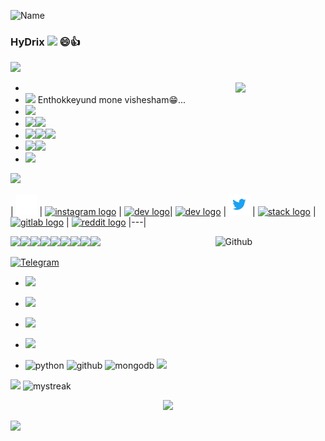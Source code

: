![Name](https://github.com/sharannyobasu/sharannyobasu/blob/master/Hello(1).gif)
### HyDrix <img src="https://github.com/rajput2107/rajput2107/blob/master/Assets/Hi.gif" width="29px"> 😄👍



<a href="https://www.youtube.com/watch?v=dQw4w9WgXcQ"><img src="https://user-images.githubusercontent.com/73097560/115834477-dbab4500-a447-11eb-908a-139a6edaec5c.gif"></a>



- <img src="https://media.tenor.com/images/df8c44a1d20ab367fdcb21880985fd33/tenor.gif" align="right"  width="30%"/>
- <img src="https://raw.githubusercontent.com/alexnaiman/alexnaiman/master/resources/Confused_Dog.gif" height="50px" /> Enthokkeyund mone vishesham😁...
- <img src="https://raw.githubusercontent.com/alexnaiman/alexnaiman/master/resources/party_parrot.gif" height="35px" /> 
- <img src="https://raw.githubusercontent.com/alexnaiman/alexnaiman/master/resources/party_parrot.gif" height="35px" /><img src="https://raw.githubusercontent.com/alexnaiman/alexnaiman/master/resources/party_parrot.gif" height="35px" />
- <img src="https://raw.githubusercontent.com/alexnaiman/alexnaiman/master/resources/party_parrot.gif" height="35px" /><img src="https://raw.githubusercontent.com/alexnaiman/alexnaiman/master/resources/party_parrot.gif" height="35px" /><img src="https://raw.githubusercontent.com/alexnaiman/alexnaiman/master/resources/party_parrot.gif" height="35px" />
- <img src="https://raw.githubusercontent.com/alexnaiman/alexnaiman/master/resources/party_parrot.gif" height="35px" /><img src="https://raw.githubusercontent.com/alexnaiman/alexnaiman/master/resources/party_parrot.gif" height="35px" />
- <img src="https://raw.githubusercontent.com/alexnaiman/alexnaiman/master/resources/party_parrot.gif" height="35px" />
<a href="https://www.youtube.com/watch?v=dQw4w9WgXcQ"><img src="https://user-images.githubusercontent.com/73097560/115834477-dbab4500-a447-11eb-908a-139a6edaec5c.gif"></a>

| [<img src="https://raw.githubusercontent.com/Delta456/Delta456/master/img/github.png" alt="github logo" width="34">](https://github.com/Hydrayt777/Hydrayt777) | [<img src="https://raw.githubusercontent.com/Delta456/Delta456/master/img/instagram.jpg" alt="instagram logo" width="24">](https://github.com/Hydrayt777/Hydrayt777) | [<img src="https://raw.githubusercontent.com/Delta456/Delta456/master/img/dev.png" alt="dev logo" width="24">](https://github.com/Hydrayt777/Hydrayt777)| [<img src="https://raw.githubusercontent.com/Delta456/Delta456/master/img/deviant_art.jpg" alt="dev logo" width="24">](https://github.com/Hydrayt777/Hydrayt777) | [<img src="https://raw.githubusercontent.com/Delta456/Delta456/master/img/twitter.png" alt="twitter logo" width="34">](https://github.com/Hydrayt777/Hydrayt777) | [<img src="https://raw.githubusercontent.com/Delta456/Delta456/master/img/stack.svg" alt="stack logo" width="24">](https://stackoverflow.com/users/10053063/delta231) | [<img src="https://raw.githubusercontent.com/Delta456/Delta456/master/img/gitlab.png" alt="gitlab logo" width="24">](https://github.com/Hydrayt777/Hydrayt777) | [<img src="https://raw.githubusercontent.com/Delta456/Delta456/master/img/reddit.jpg" alt="reddit logo" width="24">](https://github.com/Hydrayt777/Hydrayt777/user/Delta231)
|---|

<img width="35%" align="right" alt="Github" src="https://user-images.githubusercontent.com/48678280/88862734-4903af80-d201-11ea-968b-9c939d88a37c.gif" />

   <img src="https://media.giphy.com/media/3rCcV6sC1o2GY/giphy.gif" width="50"><img src="https://media3.giphy.com/media/ln7z2eWriiQAllfVcn/200w.webp" width="50"><img src="https://i.giphy.com/media/LMt9638dO8dftAjtco/200.webp"   width="50"><img src="https://i.giphy.com/media/eNAsjO55tPbgaor7ma/200w.webp" width="50"><img src="https://i.giphy.com/media/IdyAQJVN2kVPNUrojM/200.webp" width="50"><img src="https://media3.giphy.com/media/kdFc8fubgS31b8DsVu/giphy.webp" width="50"><img src="https://media.giphy.com/media/SU2ic3wTfuC6JhD1lA/giphy.gif" width="50"><img src="https://media.giphy.com/media/kH1DBkPNyZPOk0BxrM/giphy.gif" width="100"><img src="https://media.giphy.com/media/SsCYf6DRFJrOpP0IoM/giphy.gif" width="70">

  <p>

</div> 



[![Telegram](https://img.shields.io/badge/-@Telegram-blue?style=flat&logo=Telegram&logoColor=white)](@HydraLivegrambot)
- <a href="https://t.me/Tg_Hydra_Galaxy"><img src="https://img.shields.io/badge/instagram%20@HydraLivegrambot-DD2476?style=for-the-badge&logo=instagram&logoColor=white"/></a>
- <a href="https://t.me/Tg_Hydra_Galaxy"><img src="https://img.shields.io/badge/facebook%20@HydraLivegrambot.1694-344E86?style=for-the-badge&logo=facebook&logoColor=white"/></a>
- <a href="https://t.me/Tg_Hydra_Galaxy"><img src="https://img.shields.io/badge/twitter%20@HydraLivegrambot-0D95E8?style=for-the-badge&logo=twitter&logoColor=white"/></a>
- <a href="https://😁/"><img height="30px" src="https://img.shields.io/badge/My%20Website:%20Elluminandi.works-8E2DE2?style=for-the-badge&logo=google%20chrome&logoColor=white"/></a>

- ![python](https://img.shields.io/badge/-python-grey?style=for-the-badge&logo=python&logoColor=white&labelColor=8E2DE2)
![github](https://img.shields.io/badge/-github-grey?style=for-the-badge&logo=github&logoColor=white&labelColor=8E2DE2)
![mongodb](https://img.shields.io/badge/-mongodb-grey?style=for-the-badge&logo=mongodb&logoColor=white&labelColor=8E2DE2)
<a href="https://www.youtube.com/watch?v=dQw4w9WgXcQ"><img src="https://user-images.githubusercontent.com/73097560/115834477-dbab4500-a447-11eb-908a-139a6edaec5c.gif"></a>
<img src="https://github-readme-stats.vercel.app/api?username=Hydrayt777&show_icons=true&title_color=03fc90&icon_color=03fc90&text_color=03fc90&bg_color=002b19">

<img src="https://github-readme-streak-stats.herokuapp.com/?user=AkuraDiary&theme=tokyonight" alt="mystreak"/>


<p align="center"><img src="https://i.imgur.com/A6bWGFl.gif"/></p>
<a href="https://www.youtube.com/watch?v=dQw4w9WgXcQ"><img src="https://user-images.githubusercontent.com/73097560/115834477-dbab4500-a447-11eb-908a-139a6edaec5c.gif"></a>
